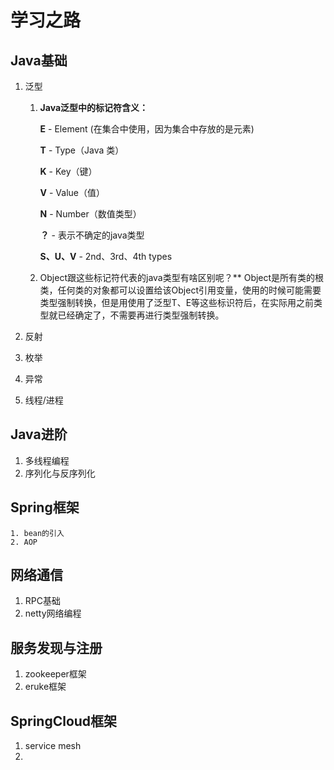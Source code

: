 # 学习之路

## Java基础

1. 泛型

   1. **Java泛型中的标记符含义：**

       **E** - Element (在集合中使用，因为集合中存放的是元素)

       **T** - Type（Java 类）

       **K** - Key（键）

       **V** - Value（值）

       **N** - Number（数值类型）

      **？** - 表示不确定的java类型

       **S、U、V** - 2nd、3rd、4th types

   2. Object跟这些标记符代表的java类型有啥区别呢？** 
      Object是所有类的根类，任何类的对象都可以设置给该Object引用变量，使用的时候可能需要类型强制转换，但是用使用了泛型T、E等这些标识符后，在实际用之前类型就已经确定了，不需要再进行类型强制转换。

2. 反射

3. 枚举

4. 异常

5. 线程/进程

## Java进阶

1. 多线程编程
2. 序列化与反序列化

## Spring框架

	1. bean的引入
 	2. AOP



## 网络通信

1. RPC基础
2. netty网络编程

## 服务发现与注册

1. zookeeper框架
2. eruke框架

## SpringCloud框架

1. service mesh
2. 

















